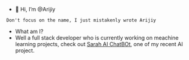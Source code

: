- 👋 Hi, I’m @Arijiy

```Don't focus on the name, I just mistakenly wrote Arijiy```

- What am I?
- Well a full stack developer who is currently working on meachine learning projects, check out [Sarah AI ChatBOt](https://github.com/Arijiy/sarah-ai-chatbot), one of my recent AI project.
<!---
Arijiy/Arijiy is a ✨ special ✨ repository because its `README.md` (this file) appears on your GitHub profile.
You can click the Preview link to take a look at your changes.
--->
